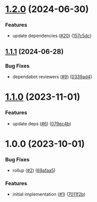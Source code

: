 # [1.2.0](https://github.com/promotedai/browser-impression-tracker/compare/v1.1.1...v1.2.0) (2024-06-30)


### Features

* update dependencies ([#20](https://github.com/promotedai/browser-impression-tracker/issues/20)) ([157c5dc](https://github.com/promotedai/browser-impression-tracker/commit/157c5dc91a7af085ee4825bc5d1a13457db284d9))

## [1.1.1](https://github.com/promotedai/browser-impression-tracker/compare/v1.1.0...v1.1.1) (2024-06-28)


### Bug Fixes

* dependabot reviewers ([#9](https://github.com/promotedai/browser-impression-tracker/issues/9)) ([0339ad4](https://github.com/promotedai/browser-impression-tracker/commit/0339ad4477d9fb2153f33b72028e5436897d8c3c))

# [1.1.0](https://github.com/promotedai/browser-impression-tracker/compare/v1.0.0...v1.1.0) (2023-11-01)


### Features

* update deps ([#6](https://github.com/promotedai/browser-impression-tracker/issues/6)) ([079ec4b](https://github.com/promotedai/browser-impression-tracker/commit/079ec4bd8f8211c4253c61802ab5c0e81c074276))

# 1.0.0 (2023-10-01)


### Bug Fixes

* rollup ([#2](https://github.com/promotedai/browser-impression-tracker/issues/2)) ([69afaa5](https://github.com/promotedai/browser-impression-tracker/commit/69afaa50a4a6bb009632c52ffcf061aa85906c74))


### Features

* initial implementation ([#1](https://github.com/promotedai/browser-impression-tracker/issues/1)) ([7011f2b](https://github.com/promotedai/browser-impression-tracker/commit/7011f2b07fe7e025f3fa768d128a77dcf5288478))
